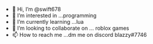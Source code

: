 - 👋 Hi, I’m @swift678
- 👀 I’m interested in ...programming
- 🌱 I’m currently learning ...lua 
- 💞️ I’m looking to collaborate on ... roblox games
- 📫 How to reach me ...dm me on discord blazzy#7746

<!---
swift678/swift678 is a ✨ special ✨ repository because its `README.md` (this file) appears on your GitHub profile.
You can click the Preview link to take a look at your changes.
--->
